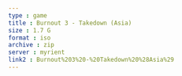 ```yaml
---
type : game
title : Burnout 3 - Takedown (Asia)
size : 1.7 G
format : iso
archive : zip
server : myrient
link2 : Burnout%203%20-%20Takedown%20%28Asia%29
---
```

